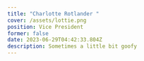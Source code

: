 ```yaml
---
title: "Charlotte Rotlander "
cover: /assets/lottie.png
position: Vice President
former: false
date: 2023-06-29T04:42:33.804Z
description: Sometimes a little bit goofy
---
```

